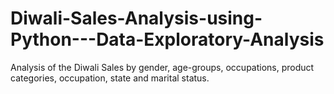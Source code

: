 # Diwali-Sales-Analysis-using-Python---Data-Exploratory-Analysis
Analysis of the Diwali Sales by gender, age-groups, occupations, product categories, occupation, state and marital status.
